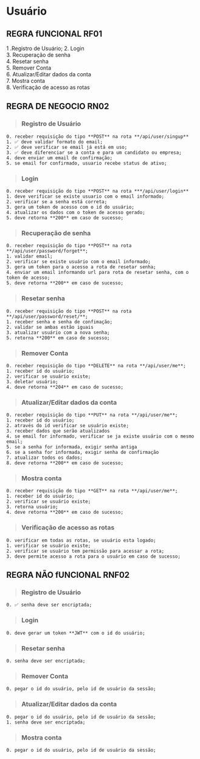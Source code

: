 # Usuário

## REGRA fUNCIONAL RF01

1 .Registro de Usuário; 2. Login<br> 3. Recuperação de senha<br> 4. Resetar senha<br> 5. Remover Conta<br> 6. Atualizar/Editar dados da conta<br> 7. Mostra conta<br> 8. Verificação de acesso as rotas

## REGRA DE NEGOCIO RN02

> ### Registro de Usuário

    0. receber requisição do tipo **POST** na rota **/api/user/singup**
    1. ✅ deve validar formato do email;
    2. ✅ deve verificar se email já está em uso;
    3. ✅ deve diferenciar se a conta e para um candidato ou empresa;
    4. deve enviar um email de confirmação;
    5. se email for confirmado, usuario recebe status de ativo;

> ### Login

    0. receber requisição do tipo **POST** na rota ***/api/user/login**
    1. deve verificar se existe usuario com o email informado;
    2. verificar se a senha está correta;
    3. gera um token de acesso com o id do usuário;
    4. atualizar os dados com o token de acesso gerado;
    5. deve retorna **200** em caso de sucesso;

> ### Recuperação de senha

    0. receber requisição do tipo **POST** na rota **/api/user/password/forget**;
    1. validar email;
    2. verificar se existe usuário com o email informado;
    3. gera um token para o acesso a rota de resetar senha;
    4. enviar um email informando url para rota de resetar senha, com o token de acesso;
    5. deve retorna **200** em caso de sucesso;

> ### Resetar senha

    0. receber requisição do tipo **POST** na rota **/api/user/password/reset/**;
    1. receber senha e senha de confimação;
    2. validar se ambas estão iguais
    3. atualizar usuário com a nova senha;
    5. retorna **200** em caso de sucesso;

> ### Remover Conta

    0. receber requisição do tipo **DELETE** na rota **/api/user/me**;
    1. receber id do usuário;
    2. verificar se usuário existe;
    3. deletar usuário;
    4. deve retorna **204** em caso de sucesso;

> ### Atualizar/Editar dados da conta

    0. receber requisição do tipo **PUT** na rota **/api/user/me**;
    1. receber id do usuário;
    2. através do id verificar se usuário existe;
    3. receber dados que serão atualizados
    4. se email for informado, verificar se ja existe usuário com o mesmo email;
    5. se a senha for informada, exigir senha antiga
    6. se a senha for informada, exigir senha de confirmação
    7. atualizar todos os dados;
    8. deve retorna **200** em caso de sucesso;

> ### Mostra conta

    0. receber requisição do tipo **GET** na rota **/api/user/me**;
    1. receber id do usuário;
    2. verificar se usuário existe;
    3. retorna usuário;
    4. deve retorna **200** em caso de sucesso;

> ### Verificação de acesso as rotas

    0. verificar em todas as rotas, se usuário esta logado;
    1. verificar se usuário existe;
    2. verificar se usuário tem permissão para acessar a rota;
    3. deve permite acesso a rota para o usuário em caso de sucesso;

## REGRA NÃO fUNCIONAL RNF02

> ### Registro de Usuário

    0. ✅ senha deve ser encriptada;

> ### Login

    0. deve gerar um token **JWT** com o id do usuário;

> ### Resetar senha

    0. senha deve ser encriptada;

> ### Remover Conta

    0. pegar o id do usuário, pelo id de usuário da sessão;

> ### Atualizar/Editar dados da conta

    0. pegar o id do usuário, pelo id de usuário da sessão;
    1. senha deve ser encriptada;

> ### Mostra conta

    0. pegar o id do usuário, pelo id de usuário da sessão;
